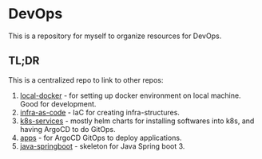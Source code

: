 # DevOps

This is a repository for myself to organize resources for DevOps.

## TL;DR
This is a centralized repo to link to other repos:
1. [local-docker](https://github.com/minixxie/local-docker) - for setting up docker environment on local machine. Good for development.
2. [infra-as-code](https://github.com/minixxie/infra-as-code) - IaC for creating infra-structures.
3. [k8s-services](https://github.com/minixxie/k8s-services) - mostly helm charts for installing softwares into k8s, and having ArgoCD to do GitOps.
4. [apps](https://github.com/minixxie/apps) - for ArgoCD GitOps to deploy applications.
5. [java-springboot](https://github.com/minixxie/java-springboot) - skeleton for Java Spring boot 3.
